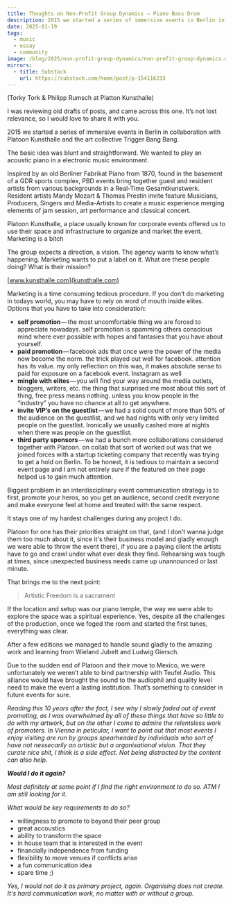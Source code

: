 ```yaml
---
title: Thoughts on Non-Profit Group Dynamics — Piano Bass Drum
description: 2015 we started a series of immersive events in Berlin in collaboration with Platoon Kunsthalle and the art collective Trigger Bang Bang.
date: 2025-01-19
tags:
  - music
  - essay
  - community
image: /blog/2025/non-profit-group-dynamics/non-profit-group-dynamics.webp
mirrors:
  - title: Substack
    url: https://substack.com/home/post/p-154116233
---
```


(Torky Tork & Philipp Rumsch at Platton Kunsthalle)

I was reviewing old drafts of posts, and came across this one. It’s not lost relevance, so I would love to share it with you.

2015 we started a series of immersive events in Berlin in collaboration with Platoon Kunsthalle and the art collective Trigger Bang Bang.

The basic idea was blunt and straightforward. We wanted to play an acoustic piano in a electronic music environment.

Inspired by an old Berliner Fabrikat Piano from 1870, found in the basement of a GDR sports complex, PBD events bring together guest and resident artists from various backgrounds in a Real-Time Gesamtkunstwerk. Resident artists Mandy Mozart & Thomas Prestin invite feature Musicians, Producers, Singers and Media-Artists to create a music experience merging elements of jam session, art performance and classical concert.

Platoon Kunsthalle, a place usually known for corporate events offered us to use their space and infrastructure to organize and market the event.
Marketing is a bitch

The group expects a direction, a vision. The agency wants to know what’s happening. Marketing wants to put a label on it. What are these people doing? What is their mission?

[www.kunsthalle.com](kunsthalle.com)

Marketing is a time consuming tedious procedure. If you don’t do marketing in todays world, you may have to rely on word of mouth inside elites. Options that you have to take into consideration:

- **self promotion** — the most uncomfortable thing we are forced to appreciate nowadays. self promotion is spamming others conscious mind where ever possible with hopes and fantasies that you have about yourself.
- **paid promotion** — facebook ads that once were the power of the media now become the norm. the trick played out well for facebook. attention has its value. my only reflection on this was, it makes absolute sense to paid for exposure on a facebook event. Instagram as well
- **mingle with elites** — you will find your way around the media outlets, bloggers, writers, etc. the thing that surprised me most about this sort of thing, free press means nothing. unless you know people in the “industry” you have no chance at all to get anywhere.
- **invite VIP’s on the guestlist** — we had a solid count of more than 50% of the audience on the guestlist, and we had nights with only very limited people on the guestlist. Ironically we usually cashed more at nights when there was people on the guestlist.
- **third party sponsors** — we had a bunch more collaborations considered together with Platoon. on collab that sort of worked out was that we joined forces with a startup ticketing company that recently was trying to get a hold on Berlin. To be honest, it is tedious to maintain a second event page and I am not entirely sure if the featured on their page helped us to gain much attention.

Biggest problem in an interdisciplinary event communication strategy is to first, promote your heros, so you get an audience, second credit everyone and make everyone feel at home and treated with the same respect.

It stays one of my hardest challenges during any project I do.

Platoon for one has their priorities straight on that, (and I don’t wanna judge them too much about it, since it's their business model and gladly enough we were able to throw the event there), if you are a paying client the artists have to go and crawl under what ever desk they find. Rehearsing was tough at times, since unexpected business needs came up unannounced or last minute.

That brings me to the next point:

> Artistic Freedom is a sacrament

If the location and setup was our piano temple, the way we were able to explore the space was a spiritual experience. Yes, despite all the challenges of the production, once we foged the room and started the first tunes, everything was clear.

After a few editions we managed to handle sound gladly to the amazing work and learning from Wieland Jubelt and Ludwig Giersch.

Due to the sudden end of Platoon and their move to Mexico, we were unfortunately we weren’t able to bind partnership with Teufel Audio. This alliance would have brought the sound to the audiophil and quality level need to make the event a lasting institution. That’s something to consider in future events for sure.

_Reading this 10 years after the fact, I see why I slowly faded out of event promoting, as I was overwhelmed by all of these things that have so little to do with my artwork, but on the other I come to admire the relentsless work of promoters. In Vienna in peticular, I want to point out that most events I enjoy visiting are run by groups spearheaded by individuals who sort of have not nessecarily an artistic but a organisational vision. That they curate nice shit, I think is a side effect. Not being distracted by the content can also help._

**_Would I do it again?_**

_Most definitely at some point if I find the right environment to do so. ATM I am still looking for it._

_What would be key requirements to do so?_

- willingness to promote to beyond their peer group
- great accoustics
- ability to transform the space
- in house team that is interested in the event
- financially independence from funding
- flexibility to move venues if conflicts arise
- a fun communication idea
- spare time ;)

_Yes, I would not do it as primary project, again. Organising does not create. It's hard communication work, no matter with or without a group._
